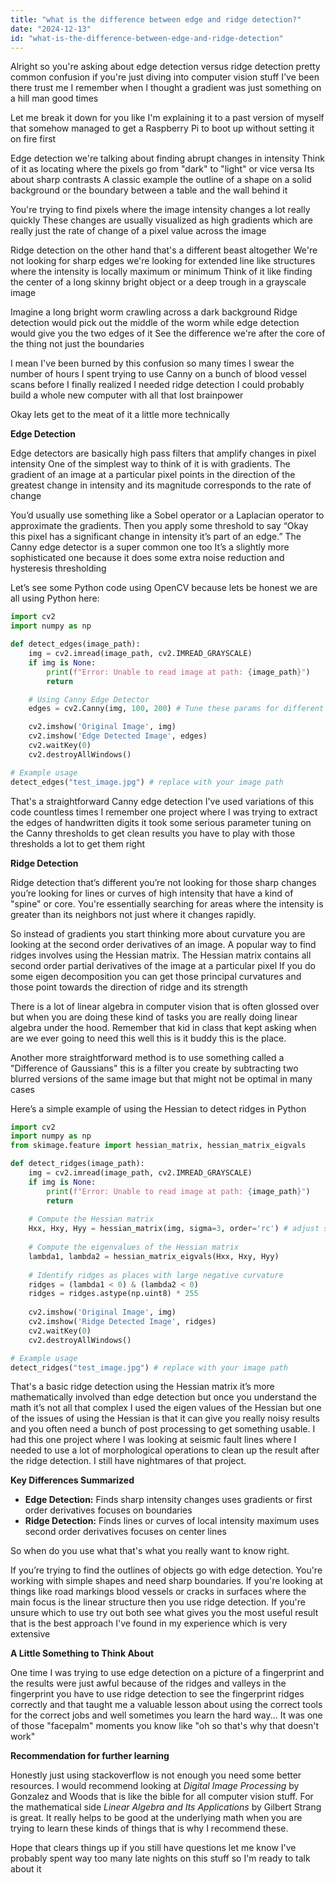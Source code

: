 ```yaml
---
title: "what is the difference between edge and ridge detection?"
date: "2024-12-13"
id: "what-is-the-difference-between-edge-and-ridge-detection"
---
```


Alright so you're asking about edge detection versus ridge detection pretty common confusion if you're just diving into computer vision stuff I've been there trust me I remember when I thought a gradient was just something on a hill man good times

Let me break it down for you like I'm explaining it to a past version of myself that somehow managed to get a Raspberry Pi to boot up without setting it on fire first

Edge detection we're talking about finding abrupt changes in intensity Think of it as locating where the pixels go from "dark" to "light" or vice versa Its about sharp contrasts A classic example the outline of a shape on a solid background or the boundary between a table and the wall behind it

You're trying to find pixels where the image intensity changes a lot really quickly These changes are usually visualized as high gradients which are really just the rate of change of a pixel value across the image

Ridge detection on the other hand that's a different beast altogether We're not looking for sharp edges we're looking for extended line like structures where the intensity is locally maximum or minimum Think of it like finding the center of a long skinny bright object or a deep trough in a grayscale image

Imagine a long bright worm crawling across a dark background Ridge detection would pick out the middle of the worm while edge detection would give you the two edges of it See the difference we're after the core of the thing not just the boundaries

I mean I've been burned by this confusion so many times I swear the number of hours I spent trying to use Canny on a bunch of blood vessel scans before I finally realized I needed ridge detection I could probably build a whole new computer with all that lost brainpower

Okay lets get to the meat of it a little more technically

**Edge Detection**

Edge detectors are basically high pass filters that amplify changes in pixel intensity One of the simplest way to think of it is with gradients. The gradient of an image at a particular pixel points in the direction of the greatest change in intensity and its magnitude corresponds to the rate of change

You’d usually use something like a Sobel operator or a Laplacian operator to approximate the gradients. Then you apply some threshold to say “Okay this pixel has a significant change in intensity it’s part of an edge.” The Canny edge detector is a super common one too It’s a slightly more sophisticated one because it does some extra noise reduction and hysteresis thresholding

Let’s see some Python code using OpenCV because lets be honest we are all using Python here:

```python
import cv2
import numpy as np

def detect_edges(image_path):
    img = cv2.imread(image_path, cv2.IMREAD_GRAYSCALE)
    if img is None:
        print(f"Error: Unable to read image at path: {image_path}")
        return

    # Using Canny Edge Detector
    edges = cv2.Canny(img, 100, 200) # Tune these params for different images

    cv2.imshow('Original Image', img)
    cv2.imshow('Edge Detected Image', edges)
    cv2.waitKey(0)
    cv2.destroyAllWindows()

# Example usage
detect_edges("test_image.jpg") # replace with your image path
```

That's a straightforward Canny edge detection I've used variations of this code countless times I remember one project where I was trying to extract the edges of handwritten digits it took some serious parameter tuning on the Canny thresholds to get clean results you have to play with those thresholds a lot to get them right

**Ridge Detection**

Ridge detection that’s different you’re not looking for those sharp changes you’re looking for lines or curves of high intensity that have a kind of "spine" or core. You're essentially searching for areas where the intensity is greater than its neighbors not just where it changes rapidly.

So instead of gradients you start thinking more about curvature you are looking at the second order derivatives of an image. A popular way to find ridges involves using the Hessian matrix. The Hessian matrix contains all second order partial derivatives of the image at a particular pixel If you do some eigen decomposition you can get those principal curvatures and those point towards the direction of ridge and its strength

There is a lot of linear algebra in computer vision that is often glossed over but when you are doing these kind of tasks you are really doing linear algebra under the hood. Remember that kid in class that kept asking when are we ever going to need this well this is it buddy this is the place.

Another more straightforward method is to use something called a "Difference of Gaussians" this is a filter you create by subtracting two blurred versions of the same image but that might not be optimal in many cases

Here’s a simple example of using the Hessian to detect ridges in Python

```python
import cv2
import numpy as np
from skimage.feature import hessian_matrix, hessian_matrix_eigvals

def detect_ridges(image_path):
    img = cv2.imread(image_path, cv2.IMREAD_GRAYSCALE)
    if img is None:
        print(f"Error: Unable to read image at path: {image_path}")
        return
    
    # Compute the Hessian matrix
    Hxx, Hxy, Hyy = hessian_matrix(img, sigma=3, order='rc') # adjust sigma as needed
    
    # Compute the eigenvalues of the Hessian matrix
    lambda1, lambda2 = hessian_matrix_eigvals(Hxx, Hxy, Hyy)
    
    # Identify ridges as places with large negative curvature
    ridges = (lambda1 < 0) & (lambda2 < 0) 
    ridges = ridges.astype(np.uint8) * 255 
    
    cv2.imshow('Original Image', img)
    cv2.imshow('Ridge Detected Image', ridges)
    cv2.waitKey(0)
    cv2.destroyAllWindows()

# Example usage
detect_ridges("test_image.jpg") # replace with your image path
```

That's a basic ridge detection using the Hessian matrix it’s more mathematically involved than edge detection but once you understand the math it’s not all that complex I used the eigen values of the Hessian but one of the issues of using the Hessian is that it can give you really noisy results and you often need a bunch of post processing to get something usable. I had this one project where I was looking at seismic fault lines where I needed to use a lot of morphological operations to clean up the result after the ridge detection. I still have nightmares of that project.

**Key Differences Summarized**

*   **Edge Detection:** Finds sharp intensity changes uses gradients or first order derivatives focuses on boundaries
*   **Ridge Detection:** Finds lines or curves of local intensity maximum uses second order derivatives focuses on center lines

So when do you use what that's what you really want to know right.

If you’re trying to find the outlines of objects go with edge detection. You're working with simple shapes and need sharp boundaries. If you're looking at things like road markings blood vessels or cracks in surfaces where the main focus is the linear structure then you use ridge detection. If you're unsure which to use try out both see what gives you the most useful result that is the best approach I've found in my experience which is very extensive

**A Little Something to Think About**

One time I was trying to use edge detection on a picture of a fingerprint and the results were just awful because of the ridges and valleys in the fingerprint you have to use ridge detection to see the fingerprint ridges correctly and that taught me a valuable lesson about using the correct tools for the correct jobs and well sometimes you learn the hard way... It was one of those "facepalm" moments you know like "oh so that's why that doesn't work"

**Recommendation for further learning**

Honestly just using stackoverflow is not enough you need some better resources. I would recommend looking at *Digital Image Processing* by Gonzalez and Woods that is like the bible for all computer vision stuff. For the mathematical side *Linear Algebra and Its Applications* by Gilbert Strang is great. It really helps to be good at the underlying math when you are trying to learn these kinds of things that is why I recommend these.

Hope that clears things up if you still have questions let me know I've probably spent way too many late nights on this stuff so I'm ready to talk about it
